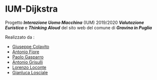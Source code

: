 # IUM-Dijkstra
Progetto ***Interazione Uomo Macchina*** (IUM) 2019/2020
***Valutazione Euristica*** e ***Thinking Aloud*** del sito web del comune di ***Gravina in Puglia***

Realizzato da : <br>
- [Giuseppe Colavito](https://github.com/peppocola)
- [Antonio Fiore](https://github.com/AntoFlow)
- [Paolo Gasparro](https://github.com/paologas91)
- [Antonio Grisulli](https://github.com/GreenSully)
- [Lorenzo Loconte](https://github.com/loreloc)
- [Gianluca Losciale](https://github.com/LuzDeGea)
